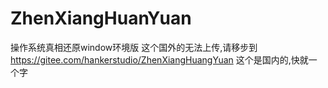 # ZhenXiangHuanYuan
操作系统真相还原window环境版
这个国外的无法上传,请移步到
https://gitee.com/hankerstudio/ZhenXiangHuangYuan
这个是国内的,快就一个字
